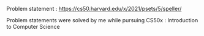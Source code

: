 Problem statement : https://cs50.harvard.edu/x/2021/psets/5/speller/

Problem statements were solved by me while pursuing CS50x : Introduction to Computer Science
